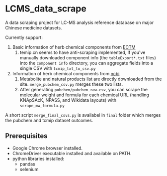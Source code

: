 # LCMS_data_scrape

A data scraping project for LC-MS analysis reference database on major Chinese medicine datasets.

Currently support:
1. Basic information of herb chemical components from [ECTM](http://www.tcmip.cn/ETCM)
    1. temip.cn seems to have anti-scraping implemented, If you've manually downloaded component info (the `tableExport*.txt` files) into the `component info` directory, you can aggregate fields into a single CSV with `tcmip_txt_to_csv.py`
2. Information of herb chemical components from [ncbi](https://pubchem.ncbi.nlm.nih.gov/taxonomy/94219#section=Natural-Products)
    1. Metabolite and natural products list are directly downloaded from the site. `merge_pubchem_csv.py` merges these two lists.
    2. After generating `pubchem/pubchem_raw.csv`, you can scrape the molecular weight and formula for each chemical URL (handling KNApSAcK, NPASS, and Wikidata layouts) with `scrape_mw_formula.py`

A short script `merge_final_csvs.py` is availabel in `final` folder which merges the pubchem and tcmip dataset outcomes.

## Prerequisites

- Google Chrome browser installed.
- ChromeDriver executable installed and available on PATH.
- python libraries installed:
    - pandas
    - selenium
